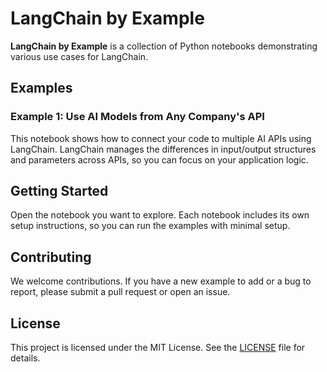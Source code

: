 # LangChain by Example

**LangChain by Example** is a collection of Python notebooks demonstrating various use cases for LangChain.

## Examples

### Example 1: Use AI Models from Any Company's API

This notebook shows how to connect your code to multiple AI APIs using LangChain. LangChain manages the differences in input/output structures and parameters across APIs, so you can focus on your application logic.

## Getting Started

Open the notebook you want to explore. Each notebook includes its own setup instructions, so you can run the examples with minimal setup.

## Contributing

We welcome contributions. If you have a new example to add or a bug to report, please submit a pull request or open an issue.

## License

This project is licensed under the MIT License. See the [LICENSE](LICENSE) file for details.

